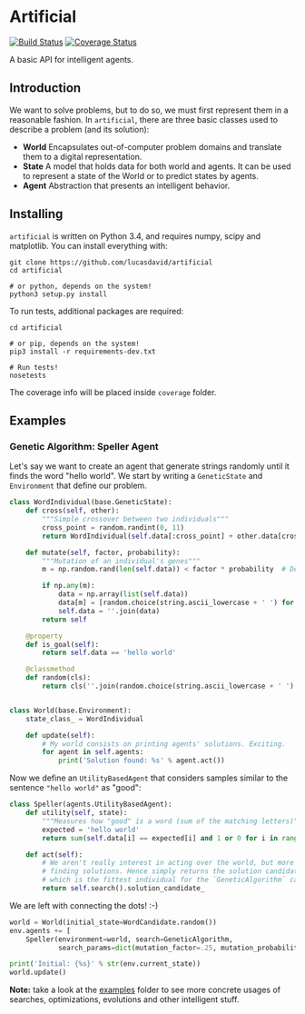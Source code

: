 # Artificial

[![Build Status](https://travis-ci.org/lucasdavid/artificial.svg?branch=master)](https://travis-ci.org/lucasdavid/artificial)
[![Coverage Status](https://coveralls.io/repos/github/lucasdavid/artificial/badge.svg?branch=master)](https://coveralls.io/github/lucasdavid/artificial?branch=master)

A basic API for intelligent agents.

## Introduction

We want to solve problems, but to do so, we must first represent them in a
reasonable fashion. In `artificial`, there are three basic classes used to
describe a problem (and its solution):

* **World** Encapsulates out-of-computer problem domains and translate them to
            a digital representation.
* **State** A model that holds data for both world and agents. It can be used
            to represent a state of the World or to predict states by agents.
* **Agent** Abstraction that presents an intelligent behavior.

## Installing

`artificial` is written on Python 3.4, and requires numpy, scipy and
matplotlib. You can install everything with:

```shell
git clone https://github.com/lucasdavid/artificial
cd artificial

# or python, depends on the system!
python3 setup.py install
```

To run tests, additional packages are required:
```shell
cd artificial

# or pip, depends on the system!
pip3 install -r requirements-dev.txt

# Run tests!
nosetests

```

The coverage info will be placed inside `coverage` folder.

## Examples
### Genetic Algorithm: Speller Agent

Let's say we want to create an agent that generate strings randomly until it
finds the word "hello world". We start by writing a `GeneticState` and
`Environment` that define our problem.

```py
class WordIndividual(base.GeneticState):
    def cross(self, other):
        """Simple crossover between two individuals"""
        cross_point = random.randint(0, 11)
        return WordIndividual(self.data[:cross_point] + other.data[cross_point:])

    def mutate(self, factor, probability):
        """Mutation of an individual's genes"""
        m = np.random.rand(len(self.data)) < factor * probability  # Defines which genes will mutate.

        if np.any(m):
            data = np.array(list(self.data))
            data[m] = [random.choice(string.ascii_lowercase + ' ') for mutated in m if mutated]  # Mutate!
            self.data = ''.join(data)
        return self

    @property
    def is_goal(self):
        return self.data == 'hello world'

    @classmethod
    def random(cls):
        return cls(''.join(random.choice(string.ascii_lowercase + ' ') for _ in range(11))


class World(base.Environment):
    state_class_ = WordIndividual

    def update(self):
        # My world consists on printing agents' solutions. Exciting.
        for agent in self.agents:
            print('Solution found: %s' % agent.act())

```

Now we define an `UtilityBasedAgent` that considers samples similar to the
sentence `"hello world"` as "good":

```py
class Speller(agents.UtilityBasedAgent):
    def utility(self, state):
        """Measures how "good" is a word (sum of the matching letters)"""
        expected = 'hello world'
        return sum(self.data[i] == expected[i] and 1 or 0 for i in range(11)))

    def act(self):
        # We aren't really interest in acting over the world, but more in
        # finding solutions. Hence simply returns the solution candidate,
        # which is the fittest individual for the `GeneticAlgorithm` case.
        return self.search().solution_candidate_

```

We are left with connecting the dots! :-)

```py
world = World(initial_state=WordCandidate.random())
env.agents += [
    Speller(environment=world, search=GeneticAlgorithm,
            search_params=dict(mutation_factor=.25, mutation_probability=1))]

print('Initial: {%s}' % str(env.current_state))
world.update()

```

**Note:** take a look at the
[examples](https://github.com/lucasdavid/artificial/tree/master/examples)
folder to see more concrete usages of searches, optimizations, evolutions and
other intelligent stuff.
